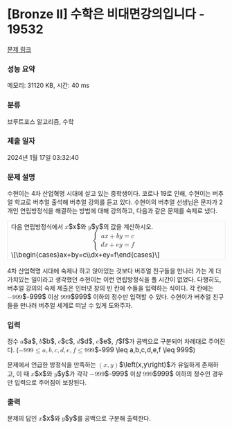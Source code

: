 # [Bronze II] 수학은 비대면강의입니다 - 19532 

[문제 링크](https://www.acmicpc.net/problem/19532) 

### 성능 요약

메모리: 31120 KB, 시간: 40 ms

### 분류

브루트포스 알고리즘, 수학

### 제출 일자

2024년 1월 17일 03:32:40

### 문제 설명

<p style="user-select: auto !important;">수현이는 4차 산업혁명 시대에 살고 있는 중학생이다. 코로나 19로 인해, 수현이는 버추얼 학교로 버추얼 출석해 버추얼 강의를 듣고 있다. 수현이의 버추얼 선생님은 문자가 2개인 연립방정식을 해결하는 방법에 대해 강의하고, 다음과 같은 문제를 숙제로 냈다.</p>

<div style="border: 1px solid rgb(228, 233, 240); padding: 2px 8px; user-select: auto !important;">다음 연립방정식에서 <mjx-container class="MathJax" jax="CHTML" style="font-size: 109%; position: relative; user-select: auto !important;"><mjx-math class="MJX-TEX" aria-hidden="true" style="user-select: auto !important;"><mjx-mi class="mjx-i" style="user-select: auto !important;"><mjx-c class="mjx-c1D465 TEX-I" style="user-select: auto !important;"></mjx-c></mjx-mi></mjx-math><mjx-assistive-mml unselectable="on" display="inline" style="user-select: auto !important;"><math xmlns="http://www.w3.org/1998/Math/MathML" style="user-select: auto !important;"><mi style="user-select: auto !important;">x</mi></math></mjx-assistive-mml><span aria-hidden="true" class="no-mathjax mjx-copytext" style="user-select: auto !important;">$x$</span></mjx-container>와 <mjx-container class="MathJax" jax="CHTML" style="font-size: 109%; position: relative; user-select: auto !important;"><mjx-math class="MJX-TEX" aria-hidden="true" style="user-select: auto !important;"><mjx-mi class="mjx-i" style="user-select: auto !important;"><mjx-c class="mjx-c1D466 TEX-I" style="user-select: auto !important;"></mjx-c></mjx-mi></mjx-math><mjx-assistive-mml unselectable="on" display="inline" style="user-select: auto !important;"><math xmlns="http://www.w3.org/1998/Math/MathML" style="user-select: auto !important;"><mi style="user-select: auto !important;">y</mi></math></mjx-assistive-mml><span aria-hidden="true" class="no-mathjax mjx-copytext" style="user-select: auto !important;">$y$</span></mjx-container>의 값을 계산하시오.<br style="user-select: auto !important;">
<mjx-container class="MathJax" jax="CHTML" display="true" style="font-size: 109%; position: relative; user-select: auto !important;"><mjx-math display="true" class="MJX-TEX" aria-hidden="true" style="margin-left: 0px; margin-right: 0px; user-select: auto !important;"><mjx-mrow style="user-select: auto !important;"><mjx-mo class="mjx-s3" style="user-select: auto !important;"><mjx-c class="mjx-c7B TEX-S3" style="user-select: auto !important;"></mjx-c></mjx-mo><mjx-mtable style="min-width: 5.154em; user-select: auto !important;"><mjx-table style="user-select: auto !important;"><mjx-itable style="user-select: auto !important;"><mjx-mtr style="user-select: auto !important;"><mjx-mtd style="text-align: left; padding-bottom: 0.1em; user-select: auto !important;"><mjx-mi class="mjx-i" style="user-select: auto !important;"><mjx-c class="mjx-c1D44E TEX-I" style="user-select: auto !important;"></mjx-c></mjx-mi><mjx-mi class="mjx-i" style="user-select: auto !important;"><mjx-c class="mjx-c1D465 TEX-I" style="user-select: auto !important;"></mjx-c></mjx-mi><mjx-mo class="mjx-n" space="3" style="user-select: auto !important;"><mjx-c class="mjx-c2B" style="user-select: auto !important;"></mjx-c></mjx-mo><mjx-mi class="mjx-i" space="3" style="user-select: auto !important;"><mjx-c class="mjx-c1D44F TEX-I" style="user-select: auto !important;"></mjx-c></mjx-mi><mjx-mi class="mjx-i" style="user-select: auto !important;"><mjx-c class="mjx-c1D466 TEX-I" style="user-select: auto !important;"></mjx-c></mjx-mi><mjx-mo class="mjx-n" space="4" style="user-select: auto !important;"><mjx-c class="mjx-c3D" style="user-select: auto !important;"></mjx-c></mjx-mo><mjx-mi class="mjx-i" space="4" style="user-select: auto !important;"><mjx-c class="mjx-c1D450 TEX-I" style="user-select: auto !important;"></mjx-c></mjx-mi><mjx-tstrut style="user-select: auto !important;"></mjx-tstrut></mjx-mtd></mjx-mtr><mjx-mtr style="user-select: auto !important;"><mjx-mtd style="text-align: left; padding-top: 0.1em; user-select: auto !important;"><mjx-mi class="mjx-i" style="user-select: auto !important;"><mjx-c class="mjx-c1D451 TEX-I" style="user-select: auto !important;"></mjx-c></mjx-mi><mjx-mi class="mjx-i" style="user-select: auto !important;"><mjx-c class="mjx-c1D465 TEX-I" style="user-select: auto !important;"></mjx-c></mjx-mi><mjx-mo class="mjx-n" space="3" style="user-select: auto !important;"><mjx-c class="mjx-c2B" style="user-select: auto !important;"></mjx-c></mjx-mo><mjx-mi class="mjx-i" space="3" style="user-select: auto !important;"><mjx-c class="mjx-c1D452 TEX-I" style="user-select: auto !important;"></mjx-c></mjx-mi><mjx-mi class="mjx-i" style="user-select: auto !important;"><mjx-c class="mjx-c1D466 TEX-I" style="user-select: auto !important;"></mjx-c></mjx-mi><mjx-mo class="mjx-n" space="4" style="user-select: auto !important;"><mjx-c class="mjx-c3D" style="user-select: auto !important;"></mjx-c></mjx-mo><mjx-mi class="mjx-i" space="4" style="user-select: auto !important;"><mjx-c class="mjx-c1D453 TEX-I" style="user-select: auto !important;"></mjx-c></mjx-mi><mjx-tstrut style="user-select: auto !important;"></mjx-tstrut></mjx-mtd></mjx-mtr></mjx-itable></mjx-table></mjx-mtable><mjx-mo class="mjx-n" style="vertical-align: 0.25em; user-select: auto !important;"></mjx-mo></mjx-mrow></mjx-math><mjx-assistive-mml unselectable="on" display="block" style="user-select: auto !important;"><math xmlns="http://www.w3.org/1998/Math/MathML" display="block" style="user-select: auto !important;"><mrow data-mjx-texclass="INNER" style="user-select: auto !important;"><mo data-mjx-texclass="OPEN" style="user-select: auto !important;">{</mo><mtable columnalign="left left" columnspacing="1em" rowspacing=".2em" style="user-select: auto !important;"><mtr style="user-select: auto !important;"><mtd style="user-select: auto !important;"><mi style="user-select: auto !important;">a</mi><mi style="user-select: auto !important;">x</mi><mo style="user-select: auto !important;">+</mo><mi style="user-select: auto !important;">b</mi><mi style="user-select: auto !important;">y</mi><mo style="user-select: auto !important;">=</mo><mi style="user-select: auto !important;">c</mi></mtd></mtr><mtr style="user-select: auto !important;"><mtd style="user-select: auto !important;"><mi style="user-select: auto !important;">d</mi><mi style="user-select: auto !important;">x</mi><mo style="user-select: auto !important;">+</mo><mi style="user-select: auto !important;">e</mi><mi style="user-select: auto !important;">y</mi><mo style="user-select: auto !important;">=</mo><mi style="user-select: auto !important;">f</mi></mtd></mtr></mtable><mo data-mjx-texclass="CLOSE" fence="true" stretchy="true" symmetric="true" style="user-select: auto !important;"></mo></mrow></math></mjx-assistive-mml><span aria-hidden="true" class="no-mathjax mjx-copytext" style="user-select: auto !important;">\[\begin{cases}ax+by=c\\dx+ey=f\end{cases}\]</span> </mjx-container></div>

<p style="user-select: auto !important;">4차 산업혁명 시대에 숙제나 하고 앉아있는 것보다 버추얼 친구들을 만나러 가는 게 더 가치있는 일이라고 생각했던 수현이는 이런 연립방정식을 풀 시간이 없었다. 다행히도, 버추얼 강의의 숙제 제출은 인터넷 창의 빈 칸에 수들을 입력하는 식이다. 각 칸에는 <mjx-container class="MathJax" jax="CHTML" style="font-size: 109%; position: relative; user-select: auto !important;"><mjx-math class="MJX-TEX" aria-hidden="true" style="user-select: auto !important;"><mjx-mo class="mjx-n" style="user-select: auto !important;"><mjx-c class="mjx-c2212" style="user-select: auto !important;"></mjx-c></mjx-mo><mjx-mn class="mjx-n" style="user-select: auto !important;"><mjx-c class="mjx-c39" style="user-select: auto !important;"></mjx-c><mjx-c class="mjx-c39" style="user-select: auto !important;"></mjx-c><mjx-c class="mjx-c39" style="user-select: auto !important;"></mjx-c></mjx-mn></mjx-math><mjx-assistive-mml unselectable="on" display="inline" style="user-select: auto !important;"><math xmlns="http://www.w3.org/1998/Math/MathML" style="user-select: auto !important;"><mo style="user-select: auto !important;">−</mo><mn style="user-select: auto !important;">999</mn></math></mjx-assistive-mml><span aria-hidden="true" class="no-mathjax mjx-copytext" style="user-select: auto !important;">$-999$</span></mjx-container> 이상 <mjx-container class="MathJax" jax="CHTML" style="font-size: 109%; position: relative; user-select: auto !important;"><mjx-math class="MJX-TEX" aria-hidden="true" style="user-select: auto !important;"><mjx-mn class="mjx-n" style="user-select: auto !important;"><mjx-c class="mjx-c39" style="user-select: auto !important;"></mjx-c><mjx-c class="mjx-c39" style="user-select: auto !important;"></mjx-c><mjx-c class="mjx-c39" style="user-select: auto !important;"></mjx-c></mjx-mn></mjx-math><mjx-assistive-mml unselectable="on" display="inline" style="user-select: auto !important;"><math xmlns="http://www.w3.org/1998/Math/MathML" style="user-select: auto !important;"><mn style="user-select: auto !important;">999</mn></math></mjx-assistive-mml><span aria-hidden="true" class="no-mathjax mjx-copytext" style="user-select: auto !important;">$999$</span></mjx-container> 이하의 정수만 입력할 수 있다. 수현이가 버추얼 친구들을 만나러 버추얼 세계로 떠날 수 있게 도와주자.</p>

### 입력 

 <p style="user-select: auto !important;">정수 <mjx-container class="MathJax" jax="CHTML" style="font-size: 109%; position: relative; user-select: auto !important;"><mjx-math class="MJX-TEX" aria-hidden="true" style="user-select: auto !important;"><mjx-mi class="mjx-i" style="user-select: auto !important;"><mjx-c class="mjx-c1D44E TEX-I" style="user-select: auto !important;"></mjx-c></mjx-mi></mjx-math><mjx-assistive-mml unselectable="on" display="inline" style="user-select: auto !important;"><math xmlns="http://www.w3.org/1998/Math/MathML" style="user-select: auto !important;"><mi style="user-select: auto !important;">a</mi></math></mjx-assistive-mml><span aria-hidden="true" class="no-mathjax mjx-copytext" style="user-select: auto !important;">$a$</span></mjx-container>, <mjx-container class="MathJax" jax="CHTML" style="font-size: 109%; position: relative; user-select: auto !important;"><mjx-math class="MJX-TEX" aria-hidden="true" style="user-select: auto !important;"><mjx-mi class="mjx-i" style="user-select: auto !important;"><mjx-c class="mjx-c1D44F TEX-I" style="user-select: auto !important;"></mjx-c></mjx-mi></mjx-math><mjx-assistive-mml unselectable="on" display="inline" style="user-select: auto !important;"><math xmlns="http://www.w3.org/1998/Math/MathML" style="user-select: auto !important;"><mi style="user-select: auto !important;">b</mi></math></mjx-assistive-mml><span aria-hidden="true" class="no-mathjax mjx-copytext" style="user-select: auto !important;">$b$</span></mjx-container>, <mjx-container class="MathJax" jax="CHTML" style="font-size: 109%; position: relative; user-select: auto !important;"><mjx-math class="MJX-TEX" aria-hidden="true" style="user-select: auto !important;"><mjx-mi class="mjx-i" style="user-select: auto !important;"><mjx-c class="mjx-c1D450 TEX-I" style="user-select: auto !important;"></mjx-c></mjx-mi></mjx-math><mjx-assistive-mml unselectable="on" display="inline" style="user-select: auto !important;"><math xmlns="http://www.w3.org/1998/Math/MathML" style="user-select: auto !important;"><mi style="user-select: auto !important;">c</mi></math></mjx-assistive-mml><span aria-hidden="true" class="no-mathjax mjx-copytext" style="user-select: auto !important;">$c$</span></mjx-container>, <mjx-container class="MathJax" jax="CHTML" style="font-size: 109%; position: relative; user-select: auto !important;"><mjx-math class="MJX-TEX" aria-hidden="true" style="user-select: auto !important;"><mjx-mi class="mjx-i" style="user-select: auto !important;"><mjx-c class="mjx-c1D451 TEX-I" style="user-select: auto !important;"></mjx-c></mjx-mi></mjx-math><mjx-assistive-mml unselectable="on" display="inline" style="user-select: auto !important;"><math xmlns="http://www.w3.org/1998/Math/MathML" style="user-select: auto !important;"><mi style="user-select: auto !important;">d</mi></math></mjx-assistive-mml><span aria-hidden="true" class="no-mathjax mjx-copytext" style="user-select: auto !important;">$d$</span></mjx-container>, <mjx-container class="MathJax" jax="CHTML" style="font-size: 109%; position: relative; user-select: auto !important;"><mjx-math class="MJX-TEX" aria-hidden="true" style="user-select: auto !important;"><mjx-mi class="mjx-i" style="user-select: auto !important;"><mjx-c class="mjx-c1D452 TEX-I" style="user-select: auto !important;"></mjx-c></mjx-mi></mjx-math><mjx-assistive-mml unselectable="on" display="inline" style="user-select: auto !important;"><math xmlns="http://www.w3.org/1998/Math/MathML" style="user-select: auto !important;"><mi style="user-select: auto !important;">e</mi></math></mjx-assistive-mml><span aria-hidden="true" class="no-mathjax mjx-copytext" style="user-select: auto !important;">$e$</span></mjx-container>, <mjx-container class="MathJax" jax="CHTML" style="font-size: 109%; position: relative; user-select: auto !important;"><mjx-math class="MJX-TEX" aria-hidden="true" style="user-select: auto !important;"><mjx-mi class="mjx-i" style="user-select: auto !important;"><mjx-c class="mjx-c1D453 TEX-I" style="user-select: auto !important;"></mjx-c></mjx-mi></mjx-math><mjx-assistive-mml unselectable="on" display="inline" style="user-select: auto !important;"><math xmlns="http://www.w3.org/1998/Math/MathML" style="user-select: auto !important;"><mi style="user-select: auto !important;">f</mi></math></mjx-assistive-mml><span aria-hidden="true" class="no-mathjax mjx-copytext" style="user-select: auto !important;">$f$</span></mjx-container>가 공백으로 구분되어 차례대로 주어진다. (<mjx-container class="MathJax" jax="CHTML" style="font-size: 109%; position: relative; user-select: auto !important;"><mjx-math class="MJX-TEX" aria-hidden="true" style="user-select: auto !important;"><mjx-mo class="mjx-n" style="user-select: auto !important;"><mjx-c class="mjx-c2212" style="user-select: auto !important;"></mjx-c></mjx-mo><mjx-mn class="mjx-n" style="user-select: auto !important;"><mjx-c class="mjx-c39" style="user-select: auto !important;"></mjx-c><mjx-c class="mjx-c39" style="user-select: auto !important;"></mjx-c><mjx-c class="mjx-c39" style="user-select: auto !important;"></mjx-c></mjx-mn><mjx-mo class="mjx-n" space="4" style="user-select: auto !important;"><mjx-c class="mjx-c2264" style="user-select: auto !important;"></mjx-c></mjx-mo><mjx-mi class="mjx-i" space="4" style="user-select: auto !important;"><mjx-c class="mjx-c1D44E TEX-I" style="user-select: auto !important;"></mjx-c></mjx-mi><mjx-mo class="mjx-n" style="user-select: auto !important;"><mjx-c class="mjx-c2C" style="user-select: auto !important;"></mjx-c></mjx-mo><mjx-mi class="mjx-i" space="2" style="user-select: auto !important;"><mjx-c class="mjx-c1D44F TEX-I" style="user-select: auto !important;"></mjx-c></mjx-mi><mjx-mo class="mjx-n" style="user-select: auto !important;"><mjx-c class="mjx-c2C" style="user-select: auto !important;"></mjx-c></mjx-mo><mjx-mi class="mjx-i" space="2" style="user-select: auto !important;"><mjx-c class="mjx-c1D450 TEX-I" style="user-select: auto !important;"></mjx-c></mjx-mi><mjx-mo class="mjx-n" style="user-select: auto !important;"><mjx-c class="mjx-c2C" style="user-select: auto !important;"></mjx-c></mjx-mo><mjx-mi class="mjx-i" space="2" style="user-select: auto !important;"><mjx-c class="mjx-c1D451 TEX-I" style="user-select: auto !important;"></mjx-c></mjx-mi><mjx-mo class="mjx-n" style="user-select: auto !important;"><mjx-c class="mjx-c2C" style="user-select: auto !important;"></mjx-c></mjx-mo><mjx-mi class="mjx-i" space="2" style="user-select: auto !important;"><mjx-c class="mjx-c1D452 TEX-I" style="user-select: auto !important;"></mjx-c></mjx-mi><mjx-mo class="mjx-n" style="user-select: auto !important;"><mjx-c class="mjx-c2C" style="user-select: auto !important;"></mjx-c></mjx-mo><mjx-mi class="mjx-i" space="2" style="user-select: auto !important;"><mjx-c class="mjx-c1D453 TEX-I" style="user-select: auto !important;"></mjx-c></mjx-mi><mjx-mo class="mjx-n" space="4" style="user-select: auto !important;"><mjx-c class="mjx-c2264" style="user-select: auto !important;"></mjx-c></mjx-mo><mjx-mn class="mjx-n" space="4" style="user-select: auto !important;"><mjx-c class="mjx-c39" style="user-select: auto !important;"></mjx-c><mjx-c class="mjx-c39" style="user-select: auto !important;"></mjx-c><mjx-c class="mjx-c39" style="user-select: auto !important;"></mjx-c></mjx-mn></mjx-math><mjx-assistive-mml unselectable="on" display="inline" style="user-select: auto !important;"><math xmlns="http://www.w3.org/1998/Math/MathML" style="user-select: auto !important;"><mo style="user-select: auto !important;">−</mo><mn style="user-select: auto !important;">999</mn><mo style="user-select: auto !important;">≤</mo><mi style="user-select: auto !important;">a</mi><mo style="user-select: auto !important;">,</mo><mi style="user-select: auto !important;">b</mi><mo style="user-select: auto !important;">,</mo><mi style="user-select: auto !important;">c</mi><mo style="user-select: auto !important;">,</mo><mi style="user-select: auto !important;">d</mi><mo style="user-select: auto !important;">,</mo><mi style="user-select: auto !important;">e</mi><mo style="user-select: auto !important;">,</mo><mi style="user-select: auto !important;">f</mi><mo style="user-select: auto !important;">≤</mo><mn style="user-select: auto !important;">999</mn></math></mjx-assistive-mml><span aria-hidden="true" class="no-mathjax mjx-copytext" style="user-select: auto !important;">$-999 \leq a,b,c,d,e,f \leq 999$</span></mjx-container>)</p>

<p style="user-select: auto !important;">문제에서 언급한 방정식을 만족하는 <mjx-container class="MathJax" jax="CHTML" style="font-size: 109%; position: relative; user-select: auto !important;"><mjx-math class="MJX-TEX" aria-hidden="true" style="user-select: auto !important;"><mjx-mrow style="user-select: auto !important;"><mjx-mo class="mjx-n" style="user-select: auto !important;"><mjx-c class="mjx-c28" style="user-select: auto !important;"></mjx-c></mjx-mo><mjx-mi class="mjx-i" style="user-select: auto !important;"><mjx-c class="mjx-c1D465 TEX-I" style="user-select: auto !important;"></mjx-c></mjx-mi><mjx-mo class="mjx-n" style="user-select: auto !important;"><mjx-c class="mjx-c2C" style="user-select: auto !important;"></mjx-c></mjx-mo><mjx-mi class="mjx-i" space="2" style="user-select: auto !important;"><mjx-c class="mjx-c1D466 TEX-I" style="user-select: auto !important;"></mjx-c></mjx-mi><mjx-mo class="mjx-n" style="user-select: auto !important;"><mjx-c class="mjx-c29" style="user-select: auto !important;"></mjx-c></mjx-mo></mjx-mrow></mjx-math><mjx-assistive-mml unselectable="on" display="inline" style="user-select: auto !important;"><math xmlns="http://www.w3.org/1998/Math/MathML" style="user-select: auto !important;"><mrow data-mjx-texclass="INNER" style="user-select: auto !important;"><mo data-mjx-texclass="OPEN" style="user-select: auto !important;">(</mo><mi style="user-select: auto !important;">x</mi><mo style="user-select: auto !important;">,</mo><mi style="user-select: auto !important;">y</mi><mo data-mjx-texclass="CLOSE" style="user-select: auto !important;">)</mo></mrow></math></mjx-assistive-mml><span aria-hidden="true" class="no-mathjax mjx-copytext" style="user-select: auto !important;">$\left(x,y\right)$</span></mjx-container>가 유일하게 존재하고, 이 때 <mjx-container class="MathJax" jax="CHTML" style="font-size: 109%; position: relative; user-select: auto !important;"><mjx-math class="MJX-TEX" aria-hidden="true" style="user-select: auto !important;"><mjx-mi class="mjx-i" style="user-select: auto !important;"><mjx-c class="mjx-c1D465 TEX-I" style="user-select: auto !important;"></mjx-c></mjx-mi></mjx-math><mjx-assistive-mml unselectable="on" display="inline" style="user-select: auto !important;"><math xmlns="http://www.w3.org/1998/Math/MathML" style="user-select: auto !important;"><mi style="user-select: auto !important;">x</mi></math></mjx-assistive-mml><span aria-hidden="true" class="no-mathjax mjx-copytext" style="user-select: auto !important;">$x$</span></mjx-container>와 <mjx-container class="MathJax" jax="CHTML" style="font-size: 109%; position: relative; user-select: auto !important;"><mjx-math class="MJX-TEX" aria-hidden="true" style="user-select: auto !important;"><mjx-mi class="mjx-i" style="user-select: auto !important;"><mjx-c class="mjx-c1D466 TEX-I" style="user-select: auto !important;"></mjx-c></mjx-mi></mjx-math><mjx-assistive-mml unselectable="on" display="inline" style="user-select: auto !important;"><math xmlns="http://www.w3.org/1998/Math/MathML" style="user-select: auto !important;"><mi style="user-select: auto !important;">y</mi></math></mjx-assistive-mml><span aria-hidden="true" class="no-mathjax mjx-copytext" style="user-select: auto !important;">$y$</span></mjx-container>가 각각 <mjx-container class="MathJax" jax="CHTML" style="font-size: 109%; position: relative; user-select: auto !important;"><mjx-math class="MJX-TEX" aria-hidden="true" style="user-select: auto !important;"><mjx-mo class="mjx-n" style="user-select: auto !important;"><mjx-c class="mjx-c2212" style="user-select: auto !important;"></mjx-c></mjx-mo><mjx-mn class="mjx-n" style="user-select: auto !important;"><mjx-c class="mjx-c39" style="user-select: auto !important;"></mjx-c><mjx-c class="mjx-c39" style="user-select: auto !important;"></mjx-c><mjx-c class="mjx-c39" style="user-select: auto !important;"></mjx-c></mjx-mn></mjx-math><mjx-assistive-mml unselectable="on" display="inline" style="user-select: auto !important;"><math xmlns="http://www.w3.org/1998/Math/MathML" style="user-select: auto !important;"><mo style="user-select: auto !important;">−</mo><mn style="user-select: auto !important;">999</mn></math></mjx-assistive-mml><span aria-hidden="true" class="no-mathjax mjx-copytext" style="user-select: auto !important;">$-999$</span></mjx-container> 이상 <mjx-container class="MathJax" jax="CHTML" style="font-size: 109%; position: relative; user-select: auto !important;"><mjx-math class="MJX-TEX" aria-hidden="true" style="user-select: auto !important;"><mjx-mn class="mjx-n" style="user-select: auto !important;"><mjx-c class="mjx-c39" style="user-select: auto !important;"></mjx-c><mjx-c class="mjx-c39" style="user-select: auto !important;"></mjx-c><mjx-c class="mjx-c39" style="user-select: auto !important;"></mjx-c></mjx-mn></mjx-math><mjx-assistive-mml unselectable="on" display="inline" style="user-select: auto !important;"><math xmlns="http://www.w3.org/1998/Math/MathML" style="user-select: auto !important;"><mn style="user-select: auto !important;">999</mn></math></mjx-assistive-mml><span aria-hidden="true" class="no-mathjax mjx-copytext" style="user-select: auto !important;">$999$</span></mjx-container> 이하의 정수인 경우만 입력으로 주어짐이 보장된다.</p>

### 출력 

 <p style="user-select: auto !important;">문제의 답인 <mjx-container class="MathJax" jax="CHTML" style="font-size: 109%; position: relative; user-select: auto !important;"><mjx-math class="MJX-TEX" aria-hidden="true" style="user-select: auto !important;"><mjx-mi class="mjx-i" style="user-select: auto !important;"><mjx-c class="mjx-c1D465 TEX-I" style="user-select: auto !important;"></mjx-c></mjx-mi></mjx-math><mjx-assistive-mml unselectable="on" display="inline" style="user-select: auto !important;"><math xmlns="http://www.w3.org/1998/Math/MathML" style="user-select: auto !important;"><mi style="user-select: auto !important;">x</mi></math></mjx-assistive-mml><span aria-hidden="true" class="no-mathjax mjx-copytext" style="user-select: auto !important;">$x$</span></mjx-container>와 <mjx-container class="MathJax" jax="CHTML" style="font-size: 109%; position: relative; user-select: auto !important;"><mjx-math class="MJX-TEX" aria-hidden="true" style="user-select: auto !important;"><mjx-mi class="mjx-i" style="user-select: auto !important;"><mjx-c class="mjx-c1D466 TEX-I" style="user-select: auto !important;"></mjx-c></mjx-mi></mjx-math><mjx-assistive-mml unselectable="on" display="inline" style="user-select: auto !important;"><math xmlns="http://www.w3.org/1998/Math/MathML" style="user-select: auto !important;"><mi style="user-select: auto !important;">y</mi></math></mjx-assistive-mml><span aria-hidden="true" class="no-mathjax mjx-copytext" style="user-select: auto !important;">$y$</span></mjx-container>를 공백으로 구분해 출력한다.</p>

